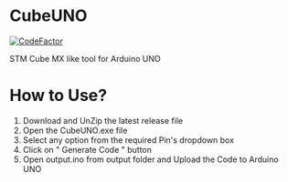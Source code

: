 # CubeUNO

[![CodeFactor](https://www.codefactor.io/repository/github/balaji303/cubeuno/badge)](https://www.codefactor.io/repository/github/balaji303/cubeuno)

STM Cube MX like tool for Arduino UNO

# How to Use?

1. Download and UnZip the latest release file
2. Open the CubeUNO.exe file
3. Select any option from the required Pin's dropdown box
4. Click on " Generate Code " button
5. Open output.ino from output folder and Upload the Code to Arduino UNO

